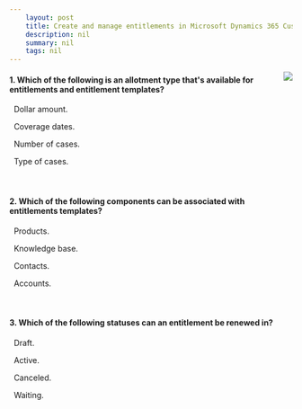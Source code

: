```yaml
---
    layout: post
    title: Create and manage entitlements in Microsoft Dynamics 365 Customer Service  
    description: nil
    summary: nil
    tags: nil
---
```



 <a target="_blank" href="https://docs.microsoft.com/en-us/learn/modules/creating-and-managing-entitlements-in-dynamics-365/7-knowledge-check/"><i class="fas fa-external-link-alt"></i> </a>
 <img align="right" src="https://docs.microsoft.com/en-us/learn/achievements/creating-and-managing-entitlements.svg">
####  1. Which of the following is an allotment type that's available for entitlements and entitlement templates?


<i class='far fa-square'></i> &nbsp;&nbsp;Dollar amount.

<i class='far fa-square'></i> &nbsp;&nbsp;Coverage dates.

<i class='fas fa-check-square' style='color: Dodgerblue;'></i> &nbsp;&nbsp;Number of cases.

<i class='far fa-square'></i> &nbsp;&nbsp;Type of cases.
<br />
<br />
<br />

####  2. Which of the following components can be associated with entitlements templates?


<i class='fas fa-check-square' style='color: Dodgerblue;'></i> &nbsp;&nbsp;Products.

<i class='far fa-square'></i> &nbsp;&nbsp;Knowledge base.

<i class='far fa-square'></i> &nbsp;&nbsp;Contacts.

<i class='far fa-square'></i> &nbsp;&nbsp;Accounts.
<br />
<br />
<br />

####  3. Which of the following statuses can an entitlement be renewed in?


<i class='far fa-square'></i> &nbsp;&nbsp;Draft.

<i class='far fa-square'></i> &nbsp;&nbsp;Active.

<i class='fas fa-check-square' style='color: Dodgerblue;'></i> &nbsp;&nbsp;Canceled.

<i class='far fa-square'></i> &nbsp;&nbsp;Waiting.
<br />
<br />
<br />
